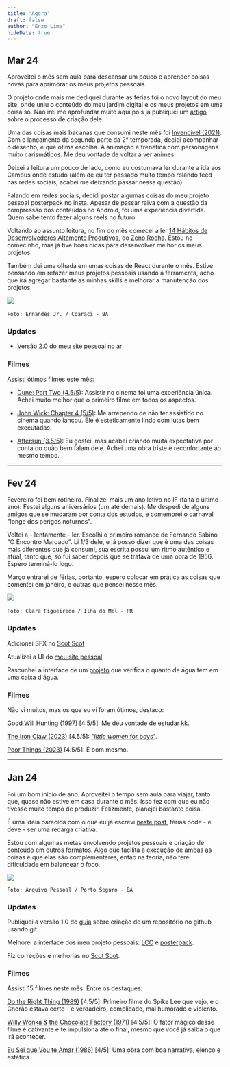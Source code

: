 ```yaml
---
title: "Agora"
draft: false
author: "Enzo Lima"
hideDate: true
---
```


## Mar 24

Aproveitei o mês sem aula para descansar um pouco e aprender coisas novas para aprimorar os meus projetos pessoais.

O projeto onde mais me dediquei durante as férias foi o novo layout do meu site, onde uniu o conteúdo do meu jardim digital e os meus projetos em uma coisa só. Não irei me aprofundar muito aqui pois já publiquei um [artigo](/artigos/atualizando-meu-site) sobre o processo de criação dele.

Uma das coisas mais bacanas que consumi neste mês foi [Invencível (2021)](https://www.imdb.com/title/tt6741278/). Com o lançamento da segunda parte da 2° temporada, decidi acompanhar o desenho, e que ótima escolha. A animação é frenética com personagens muito carismáticos. Me deu vontade de voltar a ver animes.

Deixei a leitura um pouco de lado, como eu costumava ler durante a ida aos Campus onde estudo (além de eu ter passado muito tempo rolando feed nas redes sociais, acabei me deixando passar nessa questão).

Falando em redes sociais, decidi postar algumas coisas do meu projeto pessoal posterpack no insta. Apesar de passar raiva com a questão da compressão dos conteúdos no Android, foi uma experiência divertida. Quem sabe tento fazer alguns reels no futuro

Voltando ao assunto leitura, no fim do mês comecei a ler [14 Hábitos de Desenvolvedores Altamente Produtivos](https://www.amazon.com.br/14-H%C3%A1bitos-Desenvolvedores-Altamente-Produtivos-ebook/dp/B08BF7PZZX), do [Zeno Rocha](https://zenorocha.com/). Estou no comecinho, mas já tive boas dicas para desenvolver melhor os meus projetos.

Também dei uma olhada em umas coisas de React durante o mês. Estive pensando em refazer meus projetos pessoais usando a ferramenta, acho que irá agregar bastante as minhas skills e melhorar a manutenção dos projetos.

![](mar24.png)

`Foto: Ernandes Jr. / Coaraci - BA`   

### Updates

- Versão 2.0 do meu site pessoal no ar

### Filmes

Assisti ótimos filmes este mês:

- [Dune: Part Two (4.5/5)](https://letterboxd.com/film/dune-part-two/): Assistir no cinema foi uma experiência única. Achei muito melhor que o primeiro filme em todos os aspectos.

- [John Wick: Chapter 4 (5/5)](https://letterboxd.com/film/john-wick-chapter-4/): Me arrependo de não ter assistido no cinema quando lançou. Ele é esteticamente lindo com lutas bem executadas.

- [Aftersun (3.5/5)](https://letterboxd.com/film/aftersun/): Eu gostei, mas acabei criando muita expectativa por conta do quão bem falam dele. Achei uma obra triste e reconfortante ao mesmo tempo.

---

## Fev 24

Fevereiro foi bem rotineiro. Finalizei mais um ano letivo no IF (falta o último ano). Festei alguns aniversários (um até demais). Me despedi de alguns amigos que se mudaram por conta dos estudos, e comemorei o carnaval "longe dos perigos noturnos".

Voltei a - lentamente - ler. Escolhi o primeiro romance de Fernando Sabino "O Encontro Marcado". Li 1/3 dele, e já posso dizer que é uma das coisas mais diferentes que já consumi, sua escrita possui um ritmo autêntico e atual, tanto que, só fui saber depois que se tratava de uma obra de 1956. Espero terminá-lo logo.

Março entrarei de férias, portanto, espero colocar em prática as coisas que comentei em janeiro, e outras que pensei nesse mês.

![](fev24.png)

`Foto: Clara Figueiredo / Ilha do Mel - PR`    

### Updates

Adicionei SFX no [Scot Scot](https://www.thenzolima.com.br/scotscot/)

Atualizei a UI do [meu site pessoal](https://www.thenzolima.com.br/)

Rascunhei a interface de um [projeto](https://github.com/thenzolima/caixadagua) que verifica o quanto de água tem em uma caixa d'água.

### Filmes

Não vi muitos, mas os que eu vi foram ótimos, destaco:

[Good Will Hunting (1997)](https://letterboxd.com/film/good-will-hunting/) [4.5/5]: Me deu vontade de estudar kk.

[The Iron Claw (2023)](https://letterboxd.com/film/the-iron-claw-2023/) [4.5/5]: ["*little women* for boys"](https://letterboxd.com/kenzvanunu/film/the-iron-claw-2023/).

[Poor Things (2023)](https://letterboxd.com/film/poor-things-2023/) [4.5/5]: É bom mesmo.

----

## Jan 24

Foi um bom início de ano. Aproveitei o tempo sem aula para viajar, tanto que, quase não estive em casa durante o mês. Isso fez com que eu não tivesse muito tempo de produzir. Felizmente, planejei bastante coisa.

É uma ideia parecida com o que eu já escrevi [neste post](https://jardim.thenzolima.com.br/posts/use-as-ferias/), férias pode - e deve - ser uma recarga criativa.

Estou com algumas metas envolvendo projetos pessoais e criação de conteúdo em outros formatos. Algo que facilita a execução de ambas as coisas é que elas são complementares, então na teoria, não terei dificuldade em balancear o foco.

![](jan24.png)

`Foto: Arquivo Pessoal / Porto Seguro - BA`

### Updates

Publiquei a versão 1.0 do [guia](https://jardim.thenzolima.com.br/docs/criando-e-sincronizando-um-reposit%C3%B3rio-git-no-github.pdf) sobre criação de um repositório no github usando git.

Melhorei a interface dos meu projeto pessoais: [LCC](https://www.thenzolima.com.br/LCC/) e [posterpack](https://www.thenzolima.com.br/posterpack/).

Fiz correções e melhorias no [Scot Scot](https://www.thenzolima.com.br/scotscot/).

### Filmes

Assisti 15 filmes neste mês. Entre os destaques:

[Do the Right Thing (1989)](https://letterboxd.com/film/do-the-right-thing/) [4.5/5]: Primeiro filme do Spike Lee que vejo, e o Chorão estava certo -  é verdadeiro, complicado, mal humorado e violento.

[Willy Wonka & the Chocolate Factory (1971)](https://letterboxd.com/film/willy-wonka-the-chocolate-factory/) [4.5/5]: O fator mágico desse filme é cativante e te impulsiona até o final, mesmo que você já saiba o que irá acontecer.

[Eu Sei que Vou te Amar (1986)](https://letterboxd.com/film/love-me-forever-or-never/) [4/5]: Uma obra com boa narrativa, elenco e estética. 